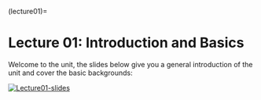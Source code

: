 (lecture01)= 
# Lecture 01: Introduction and Basics 

Welcome to the unit, the slides below give you a general introduction of the unit and cover the basic backgrounds:

[![Lecture01-slides](/lectures/l01-preface.png)](https://docs.google.com/presentation/d/1HhzdUuw5ENdewHD8D6v7sr3c9ePSVgeIzqr_pXCfXSg/edit?usp=sharing)
